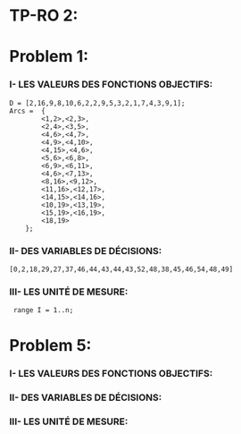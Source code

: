 # TP-RO 2:

# Problem 1:
### I- LES VALEURS DES FONCTIONS OBJECTIFS:
    
    D = [2,16,9,8,10,6,2,2,9,5,3,2,1,7,4,3,9,1];
    Arcs = 	{
			<1,2>,<2,3>,
			<2,4>,<3,5>,
			<4,6>,<4,7>,
			<4,9>,<4,10>,
			<4,15>,<4,6>,
			<5,6>,<6,8>,
			<6,9>,<6,11>,
			<4,6>,<7,13>,
			<8,16>,<9,12>,
			<11,16>,<12,17>,
			<14,15>,<14,16>,
			<10,19>,<13,19>,
			<15,19>,<16,19>,
			<18,19>
		};

### II- DES VARIABLES DE DÉCISIONS:
    [0,2,18,29,27,37,46,44,43,44,43,52,48,38,45,46,54,48,49]
### III- LES UNITÉ DE MESURE:
     range I = 1..n;

# Problem 5:
### I- LES VALEURS DES FONCTIONS OBJECTIFS:

### II- DES VARIABLES DE DÉCISIONS:

### III- LES UNITÉ DE MESURE:
